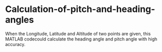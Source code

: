 # Calculation-of-pitch-and-heading-angles
When the Longitude, Latitude and Altitude of two points are given, this MATLAB codecould calculate the heading angle and pitch angle with high accuracy.
